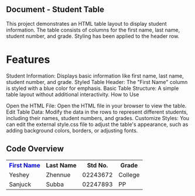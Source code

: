 ## Document - Student Table

This project demonstrates an HTML table layout to display student information. The table consists of columns for the first name, last name, student number, and grade. Styling has been applied to the header row.

# Features

Student Information: Displays basic information like first name, last name, student number, and grade.
Styled Table Header: The "First Name" column is styled with a blue color for emphasis.
Basic Table Structure: A simple table layout without additional interactivity.
How to Use

Open the HTML File:
Open the HTML file in your browser to view the table.
Edit Table Data:
Modify the data in the rows to represent different students, including their names, student numbers, and grades.
Customize Styles:
You can edit the external style.css file to adjust the table's appearance, such as adding background colors, borders, or adjusting fonts.


## Code Overview

<!DOCTYPE html>
<html lang="en">
<head>
    <meta charset="UTF-8">
    <meta name="viewport" content="width=device-width, initial-scale=1.0">
    <title>Document</title>
    <link rel="stylesheet" href="style.css">
    
</head>
<body>
    <table>
        <tr>
            <th style="color: blue;">First Name</th>
            <th>Last Name</th>
            <th>Std No.</th>
            <th>Grade</th>
        </tr>
        <tr>
            <td>Yeshey</td>
            <td>Zhennue</td>
            <td>02243672</td>
            <td>College</td>
        </tr>
        <tr>
            <td>Sanjuck</td>
            <td>Subba</td>
            <td>02247893</td>
            <td>PP</td>
        </tr>

    
</body>
</html>